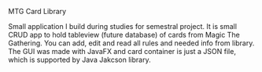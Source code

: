 MTG Card Library

Small application I build during studies for semestral project. It is small CRUD app to hold tableview (future database) of cards from Magic The Gathering.
You can add, edit and read all rules and needed info from library. The GUI was made with JavaFX and card container is just a JSON file, which is supported by 
Java Jakcson library.

